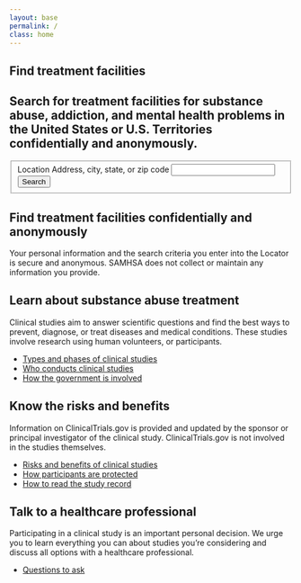 ```yaml
---
layout: base
permalink: /
class: home
---
```


<section class="hero">
  <div class="usa-grid">
    <h2>Find treatment facilities</h2>
    <h2 class="hero-heading">Search for treatment facilities for substance abuse, addiction, and mental health problems in the United States or U.S. Territories confidentially and anonymously.</h2>
  </div>
</section>
<section class="usa-section home-main">
  <div class="usa-grid">
    <div class="usa-width-seven-twelfths">
      <form class="form-search-home" action="{{ site.baseurl }}/search-results/">
        <fieldset class="fieldset-search">
<!--           <legend class="search-legend">Find treatment facilities</legend>
 -->          <div class="form-search-home-inner1">
            <div class="usa-input-grid">
              <label for="location">Location</label>
              <span class="usa-form-hint">Address, city, state, or zip code</span>
              <input id="location" name="location" type="text">
              <i class="fa fa-map-marker-alt" aria-hidden="true"></i>
            </div>
            <input type="submit" value="Search">
          </div>
        </fieldset>
      </form>
    </div>
    <div class="usa-width-five-twelfths trial-info">
      <h2>Find treatment facilities confidentially and anonymously</h2>
      <p>Your personal information and the search criteria you enter into the Locator is secure and anonymous. SAMHSA does not collect or maintain any information you provide.</p>
    </div>
  </div>
</section>
<!-- {% include advanced-search.html %} -->
<section class="info-callouts usa-section">
  <div class="usa-grid">
    <section class="usa-width-one-third">
<!--       <div class="info-callouts-img">
        {% include svg/search.svg %}
      </div> -->
      <h2>Learn about substance abuse treatment</h2>
      <p>Clinical studies aim to answer scientific questions and find the best ways to prevent, diagnose, or treat diseases and medical conditions. These studies involve research using human volunteers, or participants.</p>
      <ul>
        <li><a href="">Types and phases of clinical studies</a></li>
        <li><a href="#">Who conducts clinical studies</a></li>
        <li><a href="#">How the government is involved</a></li>
      </ul>
    </section>
    <section class="usa-width-one-third">
<!--       <div class="info-callouts-img">
        {% include svg/clipboard.svg %}
      </div> -->
      <h2>Know the risks and benefits</h2>
      <p>Information on ClinicalTrials.gov is provided and updated by the sponsor or principal investigator of the clinical study. ClinicalTrials.gov is not involved in the studies themselves.</p>
      <ul>
        <li><a href="">Risks and benefits of clinical studies</a></li>
        <li><a href="">How participants are protected</a></li>
        <li><a href="">How to read the study record</a></li>
      </ul>
    </section>
    <section class="usa-width-one-third">
<!--       <div class="info-callouts-img">
        {% include svg/phone.svg %}
      </div> -->
      <h2>Talk to a healthcare professional</h2>
      <p>Participating in a clinical study is an important personal decision. We urge  you to learn everything you can about studies you’re considering and discuss all options with a healthcare professional.</p>
      <ul>
        <li><a href="">Questions to ask</a></li>
      </ul>
    </section>
  </div>
</section>
